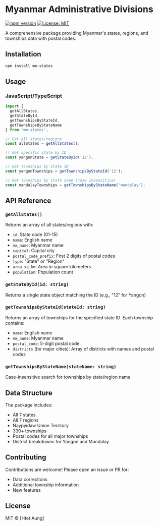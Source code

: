 # Myanmar Administrative Divisions

[![npm version](https://img.shields.io/npm/v/myanmar-states-townships.svg)](https://www.npmjs.com/package/myanmar-states-townships)
[![License: MIT](https://img.shields.io/badge/License-MIT-yellow.svg)](https://opensource.org/licenses/MIT)

A comprehensive package providing Myanmar's states, regions, and townships data with postal codes.

## Installation

```bash
npm install mm-states
```

## Usage

### JavaScript/TypeScript

```typescript
import {
  getAllStates,
  getStateById,
  getTownshipsByStateId,
  getTownshipsByStateName
} from 'mm-states';

// Get all states/regions
const allStates = getAllStates();

// Get specific state by ID
const yangonState = getStateById('12');

// Get townships by state ID
const yangonTownships = getTownshipsByStateId('12');

// Get townships by state name (case insensitive)
const mandalayTownships = getTownshipsByStateName('mandalay');
```

## API Reference

### `getAllStates()`
Returns an array of all states/regions with:
- `id`: State code (01-15)
- `name`: English name
- `mm_name`: Myanmar name
- `capital`: Capital city
- `postal_code_prefix`: First 2 digits of postal codes
- `type`: "State" or "Region"
- `area_sq_km`: Area in square kilometers
- `population`: Population count

### `getStateById(id: string)`
Returns a single state object matching the ID (e.g., "12" for Yangon)

### `getTownshipsByStateId(stateId: string)`
Returns an array of townships for the specified state ID. Each township contains:
- `name`: English name
- `mm_name`: Myanmar name
- `postal_code`: 5-digit postal code
- `districts` (for major cities): Array of districts with names and postal codes

### `getTownshipsByStateName(stateName: string)`
Case-insensitive search for townships by state/region name

## Data Structure

The package includes:
- All 7 states
- All 7 regions
- Naypyidaw Union Territory
- 330+ townships
- Postal codes for all major townships
- District breakdowns for Yangon and Mandalay

## Contributing

Contributions are welcome! Please open an issue or PR for:
- Data corrections
- Additional township information
- New features

## License

MIT © [Htet Aung]